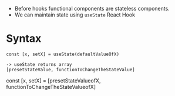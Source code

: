 * Before hooks functional components are stateless components.
* We can maintain state using `useState` React Hook

# Syntax
```
const [x, setX] = useState(defaultValueOfX)
```
    -> useState returns array
    [presetStateValue, functionToChangeTheStateValue]

const [x, setX] = [presetStateValueofX, functionToChangeTheStateValueofX]
